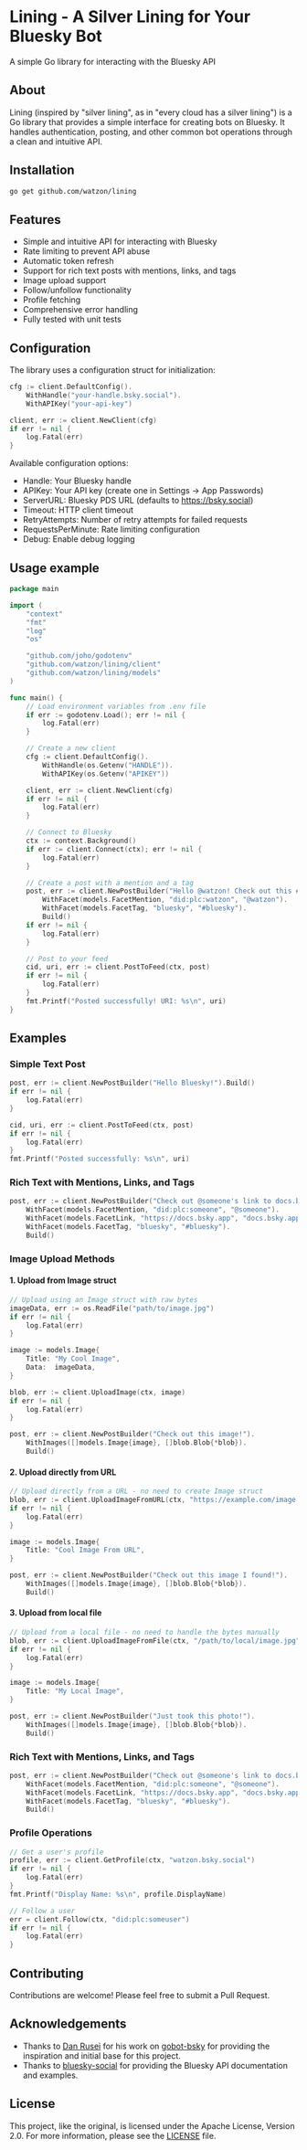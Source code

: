# Lining - A Silver Lining for Your Bluesky Bot

A simple Go library for interacting with the Bluesky API

## About

Lining (inspired by "silver lining", as in "every cloud has a silver lining") is a Go library that
provides a simple interface for creating bots on Bluesky. It handles authentication,
posting, and other common bot operations through a clean and intuitive API.

## Installation

```bash
go get github.com/watzon/lining
```

## Features

- Simple and intuitive API for interacting with Bluesky
- Rate limiting to prevent API abuse
- Automatic token refresh
- Support for rich text posts with mentions, links, and tags
- Image upload support
- Follow/unfollow functionality
- Profile fetching
- Comprehensive error handling
- Fully tested with unit tests

## Configuration

The library uses a configuration struct for initialization:

```go
cfg := client.DefaultConfig().
    WithHandle("your-handle.bsky.social").
    WithAPIKey("your-api-key")

client, err := client.NewClient(cfg)
if err != nil {
    log.Fatal(err)
}
```

Available configuration options:
- Handle: Your Bluesky handle
- APIKey: Your API key (create one in Settings -> App Passwords)
- ServerURL: Bluesky PDS URL (defaults to https://bsky.social)
- Timeout: HTTP client timeout
- RetryAttempts: Number of retry attempts for failed requests
- RequestsPerMinute: Rate limiting configuration
- Debug: Enable debug logging

## Usage example

```go
package main

import (
    "context"
    "fmt"
    "log"
    "os"

    "github.com/joho/godotenv"
    "github.com/watzon/lining/client"
    "github.com/watzon/lining/models"
)

func main() {
    // Load environment variables from .env file
    if err := godotenv.Load(); err != nil {
        log.Fatal(err)
    }

    // Create a new client
    cfg := client.DefaultConfig().
        WithHandle(os.Getenv("HANDLE")).
        WithAPIKey(os.Getenv("APIKEY"))

    client, err := client.NewClient(cfg)
    if err != nil {
        log.Fatal(err)
    }

    // Connect to Bluesky
    ctx := context.Background()
    if err := client.Connect(ctx); err != nil {
        log.Fatal(err)
    }

    // Create a post with a mention and a tag
    post, err := client.NewPostBuilder("Hello @watzon! Check out this #bluesky bot!").
        WithFacet(models.FacetMention, "did:plc:watzon", "@watzon").
        WithFacet(models.FacetTag, "bluesky", "#bluesky").
        Build()
    if err != nil {
        log.Fatal(err)
    }

    // Post to your feed
    cid, uri, err := client.PostToFeed(ctx, post)
    if err != nil {
        log.Fatal(err)
    }
    fmt.Printf("Posted successfully! URI: %s\n", uri)
}
```

## Examples

### Simple Text Post

```go
post, err := client.NewPostBuilder("Hello Bluesky!").Build()
if err != nil {
    log.Fatal(err)
}

cid, uri, err := client.PostToFeed(ctx, post)
if err != nil {
    log.Fatal(err)
}
fmt.Printf("Posted successfully: %s\n", uri)
```

### Rich Text with Mentions, Links, and Tags

```go
post, err := client.NewPostBuilder("Check out @someone's link to docs.bsky.app #bluesky").
    WithFacet(models.FacetMention, "did:plc:someone", "@someone").
    WithFacet(models.FacetLink, "https://docs.bsky.app", "docs.bsky.app").
    WithFacet(models.FacetTag, "bluesky", "#bluesky").
    Build()
```

### Image Upload Methods

#### 1. Upload from Image struct

```go
// Upload using an Image struct with raw bytes
imageData, err := os.ReadFile("path/to/image.jpg")
if err != nil {
    log.Fatal(err)
}

image := models.Image{
    Title: "My Cool Image",
    Data:  imageData,
}

blob, err := client.UploadImage(ctx, image)
if err != nil {
    log.Fatal(err)
}

post, err := client.NewPostBuilder("Check out this image!").
    WithImages([]models.Image{image}, []blob.Blob{*blob}).
    Build()
```

#### 2. Upload directly from URL

```go
// Upload directly from a URL - no need to create Image struct
blob, err := client.UploadImageFromURL(ctx, "https://example.com/image.jpg", "Cool Image From URL")
if err != nil {
    log.Fatal(err)
}

image := models.Image{
    Title: "Cool Image From URL",
}

post, err := client.NewPostBuilder("Check out this image I found!").
    WithImages([]models.Image{image}, []blob.Blob{*blob}).
    Build()
```

#### 3. Upload from local file

```go
// Upload from a local file - no need to handle the bytes manually
blob, err := client.UploadImageFromFile(ctx, "/path/to/local/image.jpg", "My Local Image")
if err != nil {
    log.Fatal(err)
}

image := models.Image{
    Title: "My Local Image",
}

post, err := client.NewPostBuilder("Just took this photo!").
    WithImages([]models.Image{image}, []blob.Blob{*blob}).
    Build()
```

### Rich Text with Mentions, Links, and Tags

```go
post, err := client.NewPostBuilder("Check out @someone's link to docs.bsky.app #bluesky").
    WithFacet(models.FacetMention, "did:plc:someone", "@someone").
    WithFacet(models.FacetLink, "https://docs.bsky.app", "docs.bsky.app").
    WithFacet(models.FacetTag, "bluesky", "#bluesky").
    Build()
```

### Profile Operations

```go
// Get a user's profile
profile, err := client.GetProfile(ctx, "watzon.bsky.social")
if err != nil {
    log.Fatal(err)
}
fmt.Printf("Display Name: %s\n", profile.DisplayName)

// Follow a user
err = client.Follow(ctx, "did:plc:someuser")
if err != nil {
    log.Fatal(err)
}
```

## Contributing

Contributions are welcome! Please feel free to submit a Pull Request.

## Acknowledgements

- Thanks to [Dan Rusei](https://github.com/danrusei) for his work on [gobot-bsky](https://github.com/danrusei/gobot-bsky) for providing the inspiration and initial base for this project.
- Thanks to [bluesky-social](https://github.com/bluesky-social) for providing the Bluesky API documentation and examples.

## License

This project, like the original, is licensed under the Apache License, Version 2.0. For more information, please see the [LICENSE](LICENSE) file.